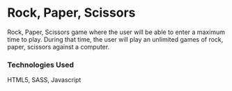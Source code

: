 # Rock, Paper, Scissors
Rock, Paper, Scissors game where the user will be able to enter a maximum time to play.  During that time, the user will play an unlimited games of rock, paper, scissors against a computer.

### Technologies Used
HTML5, SASS, Javascript
